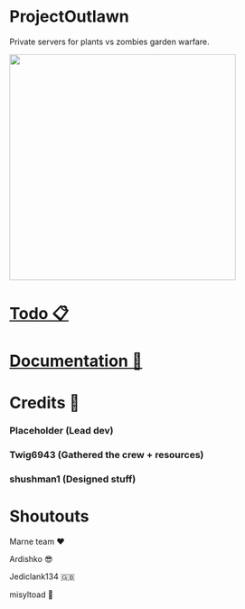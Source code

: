 # ProjectOutlawn

Private servers for plants vs zombies garden warfare.

<img src="https://raw.githubusercontent.com/Twig6943/ProjectOutlawn/refs/heads/main/Outlawn.jpg" width="400"/>

# [Todo 📋](https://github.com/Twig6943/PVZGWPrivateServers/blob/main/todo.md)

# [Documentation 📄](https://github.com/Twig6943/PVZGWPrivateServers/tree/main/docs)

# Credits 📜

### Placeholder (Lead dev)

### Twig6943 (Gathered the crew + resources)

### shushman1 (Designed stuff)

# Shoutouts

Marne team ❤️

Ardishko 😎

Jediclank134 🇬🇧

misyltoad 🐸
